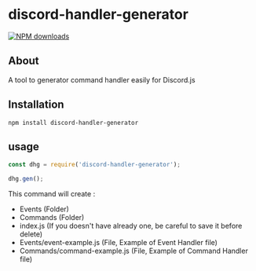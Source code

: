 # discord-handler-generator
<a href="https://www.npmjs.com/package/discord-handler-generator"><img src="https://img.shields.io/npm/dt/discord-handler-generator.svg?maxAge=3600" alt="NPM downloads" /></a>

## About

A tool to generator command handler easily for Discord.js

## Installation

```sh-session
npm install discord-handler-generator
```

## usage

```js
const dhg = require('discord-handler-generator');

dhg.gen();
```
This command will create :
- Events (Folder)
- Commands (Folder)
- index.js (If you doesn't have already one, be careful to save it before delete)
- Events/event-example.js (File, Example of Event Handler file)
- Commands/command-example.js (File, Example of Command Handler file)
